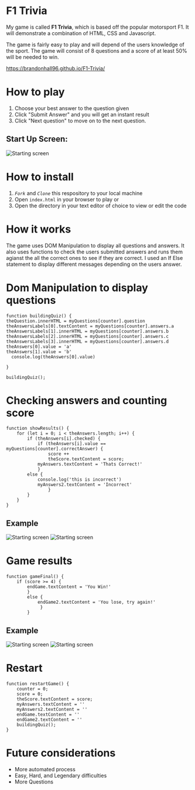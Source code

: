 # F1 Trivia

My game is called **F1 Trivia**, which is based off the popular motorsport F1.
It will demonstrate a combination of HTML, CSS and Javascript.

The game is fairly easy to play and will depend of the users knowledge of the sport. The game will consist of 8 questions and a score of at least 50% will be needed to win.

https://brandonhall96.github.io/F1-Trivia/

# How to play

1. Choose your best answer to the question given
2. Click "Submit Answer" and you will get an instant result
3. Click "Next question" to move on to the next question.


## Start Up Screen:
![Starting screen](/example.jpeg)

# How to install

1. *`Fork`* and *`Clone`* this respository to your local machine
2. Open `index.html` in your browser to play or 
3. Open the directory in your text editor of choice to view or edit the code



# How it works
The game uses DOM Manipulation to display all questions and answers. It also uses functions to check the users submitted answers and runs them agianst the all the correct ones to see if they are correct. I used an If Else statement to display different messages depending on the users answer.


# Dom Manipulation to display questions

```
function buildingQuiz() {
theQuestion.innerHTML = myQuestions[counter].question
theAnswersLabels[0].textContent = myQuestions[counter].answers.a
theAnswersLabels[1].innerHTML = myQuestions[counter].answers.b
theAnswersLabels[2].innerHTML = myQuestions[counter].answers.c   
theAnswersLabels[3].innerHTML = myQuestions[counter].answers.d
theAnswers[0].value = 'a'
theAnswers[1].value = 'b'
  console.log(theAnswers[0].value)

}

buildingQuiz();
```

# Checking answers and counting score

```
function showResults() {
    for (let i = 0; i < theAnswers.length; i++) {
        if (theAnswers[i].checked) {
            if (theAnswers[i].value == myQuestions[counter].correctAnswer) {
                score ++ 
                theScore.textContent = score;
            myAnswers.textContent = 'Thats Correct!'
            }
        else { 
            console.log('this is incorrect')
            myAnswers2.textContent = 'Incorrect'
                }
        }
    }
}
```
## Example

![Starting screen](/example2.jpeg)
![Starting screen](/example3.jpeg)



# Game results
```
function gameFinal() {
    if (score >= 4) {
        endGame.textContent = 'You Win!'
        }
        else {
            endGame2.textContent = 'You lose, try again!'
             }
        }
```
        
        

## Example

![Starting screen](/example4.jpeg)
![Starting screen](/example5.jpeg)





# Restart

```
function restartGame() {
    counter = 0; 
    score = 0; 
    theScore.textContent = score;
    myAnswers.textContent = ''
    myAnswers2.textContent = ''
    endGame.textContent = ''
    endGame2.textContent = ''
    buildingQuiz();
}
```




# Future considerations

* More automated process
* Easy, Hard, and Legendary difficulties
* More Questions




